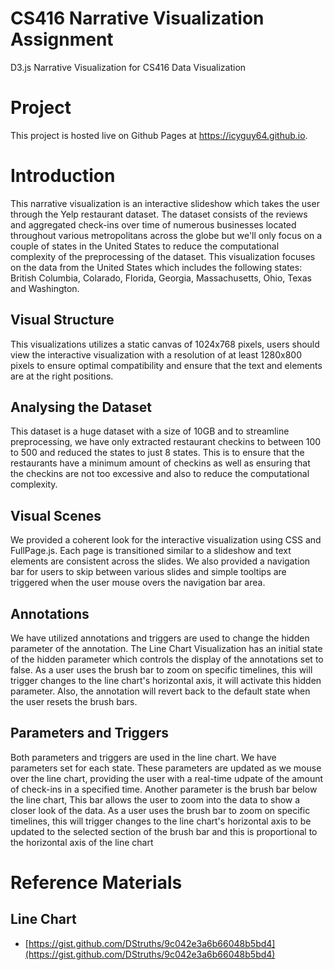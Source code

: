 # CS416 Narrative Visualization Assignment
D3.js Narrative Visualization for CS416 Data Visualization 

# Project
This project is hosted live on Github Pages at https://icyguy64.github.io.

# Introduction
This narrative visualization is an interactive slideshow which takes the user through the Yelp restaurant dataset. The dataset consists of the reviews and aggregated check-ins over time of numerous businesses located throughout various metropolitans across the globe but we'll only focus on a couple of states in the United States to reduce the computational complexity of the preprocessing of the dataset. This visualization focuses on the data from the United States which includes the following states: British Columbia, Colarado, Florida, Georgia, Massachusetts, Ohio, Texas and Washington.

## Visual Structure
This visualizations utilizes a static canvas of 1024x768 pixels, users should view the interactive visualization with a resolution of at least 1280x800 pixels to ensure optimal compatibility and ensure that the text and elements are at the right positions.

## Analysing the Dataset
This dataset is a huge dataset with a size of 10GB and to streamline preprocessing, we have only extracted restaurant checkins to between 100 to 500 and reduced the states to just 8 states. This is to ensure that the restaurants have a minimum amount of checkins as well as ensuring that the checkins are not too excessive and also to reduce the computational complexity.

## Visual Scenes
We provided a coherent look for the interactive visualization using CSS and FullPage.js. Each page is transitioned similar to a slideshow and text elements are consistent across the slides. We also provided a navigation bar for users to skip between various slides and simple tooltips are triggered when the user mouse overs the navigation bar area.

## Annotations
We have utilized annotations and triggers are used to change the hidden parameter of the annotation. The Line Chart Visualization has an initial state of the hidden parameter which controls the display of the annotations set to false. As a user uses the brush bar to zoom on specific timelines, this will trigger changes to the line chart's horizontal axis, it will activate this hidden parameter. Also, the annotation will revert back to the default state when the user resets the brush bars.

## Parameters and Triggers
Both parameters and triggers are used in the line chart. We have parameters set for each state. These parameters are updated as we mouse over the line chart, providing the user with a real-time udpate of the amount of check-ins in a specified time. Another parameter is the brush bar below the line chart, This bar allows the user to zoom into the data to show a closer look of the data. As a user uses the brush bar to zoom on specific timelines, this will trigger changes to the line chart's horizontal axis to be updated to the selected section of the brush bar and this is proportional to the horizontal axis of the line chart

# Reference Materials
## Line Chart
+ [https://gist.github.com/DStruths/9c042e3a6b66048b5bd4](https://gist.github.com/DStruths/9c042e3a6b66048b5bd4)
